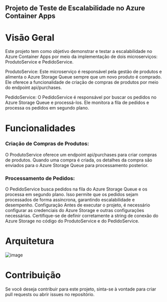 ## Projeto de Teste de Escalabilidade no Azure Container Apps
# Visão Geral
Este projeto tem como objetivo demonstrar e testar a escalabilidade no Azure Container Apps por meio da implementação de dois microserviços: ProdutoService e PedidoService.

ProdutoService: Este microserviço é responsável pela gestão de produtos e alimenta o Azure Storage Queue sempre que um novo produto é comprado. Ele oferece a funcionalidade de criação de compras de produtos por meio do endpoint api/purchases.

PedidoService: O PedidoService é responsável por buscar os pedidos no Azure Storage Queue e processá-los. Ele monitora a fila de pedidos e processa os pedidos em segundo plano.

# Funcionalidades
### Criação de Compras de Produtos:

O ProdutoService oferece um endpoint api/purchases para criar compras de produtos. Quando uma compra é criada, os detalhes da compra são enviados para o Azure Storage Queue para processamento posterior.

### Processamento de Pedidos:

O PedidoService busca pedidos na fila do Azure Storage Queue e os processa em segundo plano. Isso permite que os pedidos sejam processados de forma assíncrona, garantindo escalabilidade e desempenho.
Configuração
Antes de executar o projeto, é necessário configurar as credenciais do Azure Storage e outras configurações necessárias. Certifique-se de definir corretamente a string de conexão do Azure Storage no código do ProdutoService e do PedidoService.


# Arquitetura
![image](https://github.com/Eubrandao/AzureContainerApps/assets/55800764/c6306b44-fe4d-4429-a58a-2577398dd9a1)


# Contribuição
Se você deseja contribuir para este projeto, sinta-se à vontade para criar pull requests ou abrir issues no repositório.







